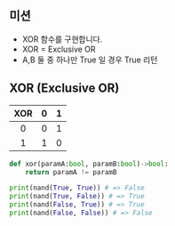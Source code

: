 ## 미션

- XOR 함수를 구현합니다.
- XOR = Exclusive OR
- A,B 둘 중 하나만 True 일 경우 True 리턴


## XOR (Exclusive OR)

XOR | 0 | 1
:---------:  | :-----------: | :-----------:
0	| 0 | 1
1	| 1 | 0


```python
def xor(paramA:bool, paramB:bool)->bool:
    return paramA != paramB

print(nand(True, True)) # => False
print(nand(True, False)) # => True
print(nand(False, True)) # => True
print(nand(False, False)) # => False
```